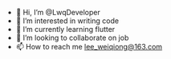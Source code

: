 - 👋 Hi, I’m @LwqDeveloper
- 👀 I’m interested in writing code
- 🌱 I’m currently learning flutter
- 💞️ I’m looking to collaborate on job
- 📫 How to reach me lee_weiqiong@163.com

<!---
LwqDeveloper/LwqDeveloper is a ✨ special ✨ repository because its `README.md` (this file) appears on your GitHub profile.
You can click the Preview link to take a look at your changes.
--->
